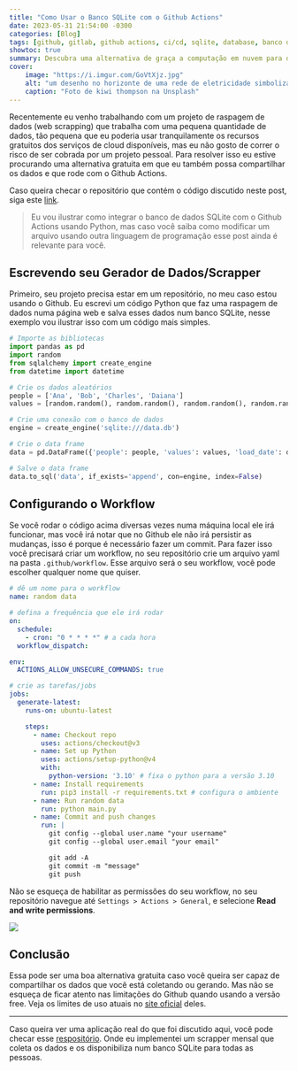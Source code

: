 ```yaml
---
title: "Como Usar o Banco SQLite com o Github Actions"
date: 2023-05-31 21:54:00 -0300
categories: [Blog]
tags: [github, gitlab, github actions, ci/cd, sqlite, database, banco de dados, scrapping, python, tutorial, SQL, git]
showtoc: true
summary: Descubra uma alternativa de graça a computação em nuvem para data scraping com GitHub Actions!
cover:
    image: "https://i.imgur.com/GoVtXjz.jpg"
    alt: "um desenho no horizonte de uma rede de eletricidade simbolizando a conexão do sqlite e github actions"
    caption: "Foto de kiwi thompson na Unsplash"
---
```


Recentemente eu venho trabalhando com um projeto de raspagem de dados (web scrapping) que trabalha com uma pequena quantidade de dados, tão pequena que eu poderia usar tranquilamente os recursos gratuitos dos serviços de cloud disponíveis, mas eu não gosto de correr o risco de ser cobrada por um projeto pessoal. Para resolver isso eu estive procurando uma alternativa gratuita em que eu também possa compartilhar os dados e que rode com o Github Actions.

Caso queira checar o repositório que contém o código discutido neste post, siga este [link](https://github.com/devmedeiros/template-sqlite-actions).

> Eu vou ilustrar como integrar o banco de dados SQLite com o Github Actions usando Python, mas caso você saiba como modificar um arquivo usando outra linguagem de programação esse post ainda é relevante para você.

## Escrevendo seu Gerador de Dados/Scrapper

Primeiro, seu projeto precisa estar em um repositório, no meu caso estou usando o Github. Eu escrevi um código Python que faz uma raspagem de dados numa página web e salva esses dados num banco SQLite, nesse exemplo vou ilustrar isso com um código mais simples.

```python
# Importe as bibliotecas
import pandas as pd
import random
from sqlalchemy import create_engine
from datetime import datetime

# Crie os dados aleatórios
people = ['Ana', 'Bob', 'Charles', 'Daiana']
values = [random.random(), random.random(), random.random(), random.random()]

# Crie uma conexão com o banco de dados
engine = create_engine('sqlite:///data.db')

# Crie o data frame
data = pd.DataFrame({'people': people, 'values': values, 'load_date': datetime.now()})

# Salve o data frame
data.to_sql('data', if_exists='append', con=engine, index=False)
```

## Configurando o Workflow

Se você rodar o código acima diversas vezes numa máquina local ele irá funcionar, mas você irá notar que no Github ele não irá persistir as mudanças, isso é porque é necessário fazer um commit. Para fazer isso você precisará criar um workflow, no seu repositório crie um arquivo yaml na pasta `.github/workflow`. Esse arquivo será o seu workflow, você pode escolher qualquer nome que quiser.

```yaml
# dê um nome para o workflow
name: random data

# defina a frequência que ele irá rodar
on:
  schedule:
    - cron: "0 * * * *" # a cada hora
  workflow_dispatch:

env:
  ACTIONS_ALLOW_UNSECURE_COMMANDS: true

# crie as tarefas/jobs
jobs:
  generate-latest:
    runs-on: ubuntu-latest

    steps:
      - name: Checkout repo
        uses: actions/checkout@v3
      - name: Set up Python
        uses: actions/setup-python@v4
        with:
          python-version: '3.10' # fixa o python para a versão 3.10
      - name: Install requirements
        run: pip3 install -r requirements.txt # configura o ambiente
      - name: Run random data
        run: python main.py
      - name: Commit and push changes
        run: |
          git config --global user.name "your username"
          git config --global user.email "your email"

          git add -A
          git commit -m "message"
          git push
```

Não se esqueça de habilitar as permissões do seu workflow, no seu repositório navegue até `Settings > Actions > General`, e selecione **Read and write permissions**.

![](https://i.imgur.com/pOym60i.png#center)

## Conclusão

Essa pode ser uma boa alternativa gratuita caso você queira ser capaz de compartilhar os dados que você está coletando ou gerando. Mas não se esqueça de ficar atento nas limitações do Github quando usando a versão free. Veja os limites de uso atuais no [site oficial](https://docs.github.com/en/actions/learn-github-actions/usage-limits-billing-and-administration#usage-limits) deles.

---

Caso queira ver uma aplicação real do que foi discutido aqui, você pode checar esse [respositório](https://github.com/devmedeiros/nota-fiscal-goiana). Onde eu implementei um scrapper mensal que coleta os dados e os disponibiliza num banco SQLite para todas as pessoas.
